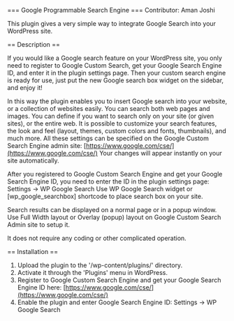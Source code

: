 === Google Programmable Search Engine ===
Contributor: Aman Joshi

This plugin gives a very simple way to integrate Google Search into your WordPress site. 

== Description ==

If you would like a Google search feature on your WordPress site, you only need to register to Google Custom Search, get your Google Search Engine ID, and enter it in the plugin settings page.
Then your custom search engine is ready for use, just put the new Google search box widget on the sidebar, and enjoy it!

In this way the plugin enables you to insert Google search into your website, or a collection of websites easily. You can search both web pages and images. 
You can define if you want to search only on your site (or given sites), or the entire web.
It is possible to customize your search features, the look and feel (layout, themes, custom colors and fonts, thumbnails), and much more.
All these settings can be specified on the Google Custom Search Engine admin site: [https://www.google.com/cse/](https://www.google.com/cse/)
Your changes will appear instantly on your site automatically.

After you registered to Google Custom Search Engine and get your Google Search Engine ID, you need to enter the ID in the plugin settings page: Settings -> WP Google Search
Use WP Google Search widget or [wp_google_searchbox] shortcode to place search box on your site. 

Search results can be displayed on a normal page or in a popup window. Use Full Width layout or Overlay (popup) layout on Google Custom Search Admin site to setup it.

It does not require any coding or other complicated operation.


== Installation ==

1. Upload the plugin to the '/wp-content/plugins/' directory.
2. Activate it through the 'Plugins' menu in WordPress.
3. Register to Google Custom Search Engine and get your Google Search Engine ID here: [https://www.google.com/cse/](https://www.google.com/cse/)
4. Enable the plugin and enter Google Search Engine ID: Settings -> WP Google Search 

